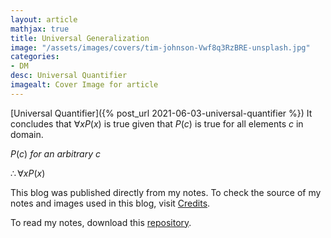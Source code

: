 ```yaml
---
layout: article
mathjax: true
title: Universal Generalization
image: "/assets/images/covers/tim-johnson-Vwf8q3RzBRE-unsplash.jpg"
categories:
- DM
desc: Universal Quantifier 
imagealt: Cover Image for article
---
```


[Universal Quantifier]({% post_url 2021-06-03-universal-quantifier %})
It concludes that $\forall xP(x)$ is true given that $P(c)$ is true for all elements $c$ in domain.

































































































































































































































































































































































































$P(c)\ for\ an\ arbitrary\ c$
































































































































































































































































































































































































$\therefore \forall xP(x)$

































































































































































































































































































































































































This blog was published directly from my notes.
To check the source of my notes and images used in this blog, visit <a href="/credits.html" target="_blank">Credits</a>.

To read my notes, download this <a href="https://github.com/bovem/CS" target="blank">repository</a>.
